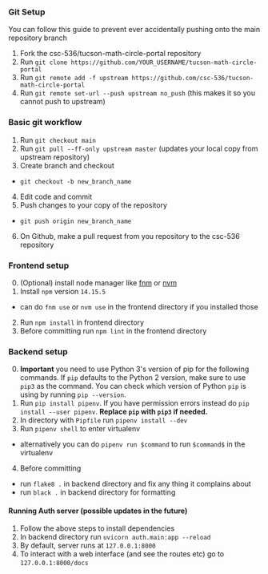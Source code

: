 ### Git Setup 
You can follow this guide to prevent ever accidentally pushing onto the main repository branch

1. Fork the csc-536/tucson-math-circle-portal repository
2. Run `git clone https://github.com/YOUR_USERNAME/tucson-math-circle-portal` 
3. Run `git remote add -f upstream https://github.com/csc-536/tucson-math-circle-portal`
4. Run `git remote set-url --push upstream no_push` (this makes it so you cannot push to upstream)

### Basic git workflow
1. Run `git checkout main`
2. Run `git pull --ff-only upstream master` (updates your local copy from upstream repository)
3. Create branch and checkout
  - `git checkout -b new_branch_name`
4. Edit code and commit
5. Push changes to your copy of the repository
  - `git push origin new_branch_name`
6. On Github, make a pull request from you repository to the csc-536 repository

### Frontend setup
0. (Optional) install node manager like [fnm](https://github.com/Schniz/fnm) or [nvm](https://github.com/nvm-sh/nvm)
1. Install `npm` version `14.15.5` 
  - can do `fnm use` or `nvm use` in the frontend directory if you installed those
2. Run `npm install` in frontend directory
3. Before committing run `npm lint` in the frontend directory

### Backend setup
0. **Important** you need to use Python 3's version of pip for the following commands. 
If `pip` defaults to the Python 2 version, make sure to use `pip3` as the command.
You can check which version of Python `pip` is using by running `pip --version`.
1. Run `pip install pipenv`. If you have permission errors instead do `pip install --user pipenv`.  **Replace `pip` with `pip3` if needed.**
2. In directory with `Pipfile` run `pipenv install --dev`
3. Run `pipenv shell` to enter virtualenv 
  - alternatively you can do `pipenv run $command` to run `$command$` in the virtualenv
4. Before committing
  - run `flake8 .` in backend directory and fix any thing it complains about
  - run `black .` in backend directory for formatting

#### Running Auth server (possible updates in the future)
1. Follow the above steps to install dependencies
2. In backend directory run `uvicorn auth.main:app --reload`
3. By default, server runs at `127.0.0.1:8000`
4. To interact with a web interface (and see the routes etc) go to `127.0.0.1:8000/docs`
